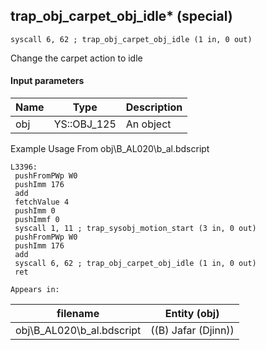 ## trap_obj_carpet_obj_idle* (special)

`syscall 6, 62 ; trap_obj_carpet_obj_idle (1 in, 0 out)`

Change the carpet action to idle

#### Input parameters
| Name | Type | Description
|------|------|------------
| obj   | YS::OBJ_125   | An object


Example Usage From obj\B_AL020\b_al.bdscript
```plaintext
L3396:
 pushFromPWp W0
 pushImm 176
 add 
 fetchValue 4
 pushImm 0
 pushImmf 0
 syscall 1, 11 ; trap_sysobj_motion_start (3 in, 0 out)
 pushFromPWp W0
 pushImm 176
 add 
 syscall 6, 62 ; trap_obj_carpet_obj_idle (1 in, 0 out)
 ret
```





	Appears in:
| filename | Entity (obj)
|----------|-------------
| obj\B_AL020\b_al.bdscript       | ((B) Jafar (Djinn))          



